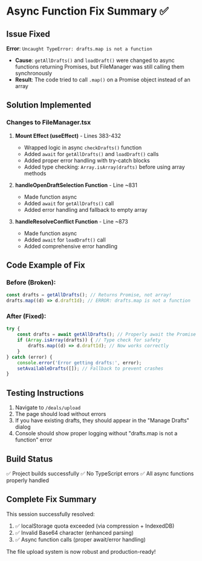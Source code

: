 # Async Function Fix Summary ✅

## Issue Fixed
**Error**: `Uncaught TypeError: drafts.map is not a function`
- **Cause**: `getAllDrafts()` and `loadDraft()` were changed to async functions returning Promises, but FileManager was still calling them synchronously
- **Result**: The code tried to call `.map()` on a Promise object instead of an array

## Solution Implemented

### Changes to FileManager.tsx

1. **Mount Effect (useEffect)** - Lines 383-432
   - Wrapped logic in async `checkDrafts()` function
   - Added `await` for `getAllDrafts()` and `loadDraft()` calls
   - Added proper error handling with try-catch blocks
   - Added type checking: `Array.isArray(drafts)` before using array methods

2. **handleOpenDraftSelection Function** - Line ~831
   - Made function async
   - Added `await` for `getAllDrafts()` call
   - Added error handling and fallback to empty array

3. **handleResolveConflict Function** - Line ~873
   - Made function async
   - Added `await` for `loadDraft()` call
   - Added comprehensive error handling

## Code Example of Fix

### Before (Broken):
```typescript
const drafts = getAllDrafts(); // Returns Promise, not array!
drafts.map((d) => d.draftId); // ERROR: drafts.map is not a function
```

### After (Fixed):
```typescript
try {
    const drafts = await getAllDrafts(); // Properly await the Promise
    if (Array.isArray(drafts)) { // Type check for safety
        drafts.map((d) => d.draftId); // Now works correctly
    }
} catch (error) {
    console.error('Error getting drafts:', error);
    setAvailableDrafts([]); // Fallback to prevent crashes
}
```

## Testing Instructions

1. Navigate to `/deals/upload`
2. The page should load without errors
3. If you have existing drafts, they should appear in the "Manage Drafts" dialog
4. Console should show proper logging without "drafts.map is not a function" error

## Build Status
✅ Project builds successfully
✅ No TypeScript errors
✅ All async functions properly handled

## Complete Fix Summary

This session successfully resolved:
1. ✅ localStorage quota exceeded (via compression + IndexedDB)
2. ✅ Invalid Base64 character (enhanced parsing)
3. ✅ Async function calls (proper await/error handling)

The file upload system is now robust and production-ready!